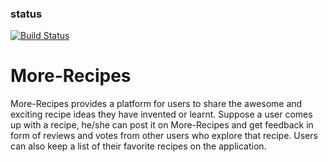 ### status
[![Build Status](https://travis-ci.org/Efosaok/More-Recipes.svg?branch=development)](https://travis-ci.org/Efosaok/More-Recipes)

# More-Recipes
More-Recipes provides a platform for users to share the awesome and exciting  recipe ideas they have invented or learnt.  Suppose a user comes up with a recipe,  he/she can post it on More-Recipes and  get feedback in form of reviews and votes from other users who explore that recipe. Users can also keep a list of their favorite recipes on the application.
